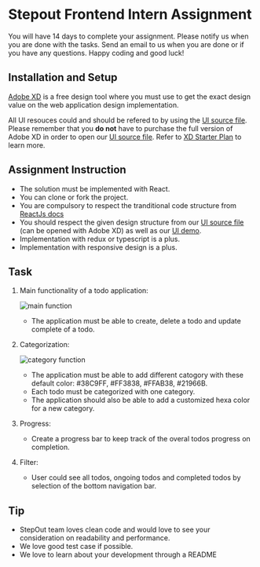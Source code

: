 # Stepout Frontend Intern Assignment

You will have 14 days to complete your assignment. Please notify us when you are done with the tasks. Send an email to us when you are done or if you have any questions. Happy coding and good luck!

## Installation and Setup

[Adobe XD](https://creativecloud.adobe.com/apps/download/xd?mv=affiliate&mv2=red) is a free design tool where you must use to get the exact design value on the web application design implementation.

All UI resouces could and should be refered to by using the [UI source file](./intern-test-UI.xd). Please remember that you **do not** have to purchase the full version of Adobe XD in  order to open our [UI source file](./intern-test-UI.xd). Refer to [XD Starter Plan](https://helpx.adobe.com/xd/kb/changes-to-xd-starter-plan.html) to learn more.


## Assignment Instruction

* The solution must be implemented with React. 
* You can clone or fork the project. 
* You are compulsory to respect the tranditional code structure from [ReactJs docs](https://reactjs.org/docs/design-principles.html)
* You should respect the given design structure from our [UI source file](./intern-test-UI.xd) (can be opened with Adobe XD) as well as our [UI demo](https://xd.adobe.com/view/3d993320-26b8-48b2-7b3f-07e3489fb9ee-4ba8/). 
* Implementation with redux or typescript is a plus.
* Implementation with responsive design is a plus.

## Task

1. Main functionality of a todo application:

    ![main function](./demo/function-01-create-update-delete.gif)

    * The application must be able to create, delete a todo and update complete of a todo.


2. Categorization:

    ![category function](./demo/function-02-add-category.gif)

    * The application must be able to add different catogory with these default color: #38C9FF, #FF3838, #FFAB38, #21966B.
    * Each todo must be categorized with one category.
    * The application should also be able to add a customized hexa color for a new category.

3. Progress: 

    * Create a progress bar to keep track of the overal todos progress on completion.

4. Filter:

    * User could see all todos, ongoing todos and completed todos by selection of the bottom navigation bar.



## Tip

* StepOut team loves clean code and would love to see your consideration on readability and performance.
* We love good test case if possible.
* We love to learn about your development through a README
